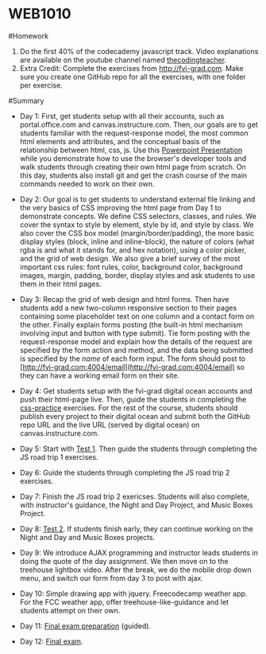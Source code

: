 # WEB1010

#Homework
1. Do the first 40% of the codecademy javascript track. Video explanations are available on the youtube channel named [thecodingteacher](https://www.youtube.com/playlist?list=PLkOcUOQbE6gaJpEanJNBQaATre7Ea3shN).
2. Extra Credit: Complete the exercises from http://fvi-grad.com. Make sure you create one GitHub repo for all the exercises, with one folder per exercise.

#Summary

* Day 1: First, get students setup with all their accounts, such as portal.office.com and canvas.instructure.com. Then, our goals are to get students familiar with the request-response model, the most common html elements and attributes, and the conceptual basis of the relationship between html, css, js. Use this [Powerpoint Presentation](https://docs.google.com/presentation/d/10vDVvKG7lW_quJ2O5c1nmHttuXlDnOIjeES1xMiaxTI/edit#slide=id.g35f391192_00) while you demonstrate how to use the browser's developer tools and walk students through creating their own html page from scratch. On this day, students also install git and get the crash course of the main commands needed to work on their own.

* Day 2: Our goal is to get students to understand external file linking and the very basics of CSS improving the html page from Day 1 to demonstrate concepts. We define CSS selectors, classes, and rules. We cover the syntax to style by element, style by id, and style by class. We also cover the CSS box model (margin/border/padding), the more basic display styles (block, inline and inline-block), the nature of colors (what rgba is and what it stands for, and hex notation), using a color picker, and the grid of web design. We also give a brief survey of the most important css rules: font rules, color, background color, background images, margin, padding, border, display styles and ask students to use them in their html pages.

* Day 3: Recap the grid of web design and html forms. Then have students add a new two-column responsive section to their pages containing some placeholder text on one column and a contact form on the other. Finally explain forms posting (the built-in html mechanism involving input and button with type submit). Tie form posting with the request-response model and explain how the details of the request are specified by the form action and method, and the data being submitted is specified by the *name* of each form input. The form should post to [http://fvi-grad.com:4004/email](http://fvi-grad.com:4004/email) so they can have a working email form on their site.

* Day 4: Get students setup with the fvi-grad digital ocean accounts and push their html-page live. Then, guide the students in completing the [css-practice](./classwork/css-practice) exercises. For the rest of the course, students should publish every project to their digital ocean and submit both the GitHub repo URL and the live URL (served by digital ocean) on canvas.instructure.com.

* Day 5: Start with [Test 1](./test1). Then guide the students through completing the JS road trip 1 exercises.

* Day 6: Guide the students through completing the JS road trip 2 exercises.

* Day 7: Finish the JS road trip 2 exericses. Students will also complete, with instructor's guidance, the Night and Day Project, and Music Boxes Project.

* Day 8: [Test 2](./test2). If students finish early, they can continue working on the Night and Day and Music Boxes projects.

* Day 9: We introduce AJAX programming and instructor leads students in doing the quote of the day assignment. We then move on to the treehouse lightbox video. After the break, we do the mobile drop down menu, and switch our form from day 3 to post with ajax.

* Day 10: Simple drawing app with jquery. Freecodecamp weather app. For the FCC weather app, offer treehouse-like-guidance and let students attempt on their own.

* Day 11: [Final exam preparation](./final-exam-prep) (guided).

* Day 12: [Final exam](./final-exam).
